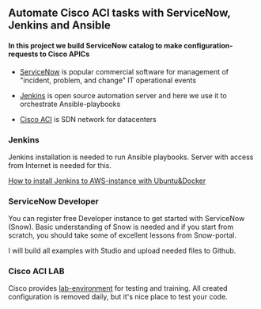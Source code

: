 
## Automate Cisco ACI tasks with ServiceNow, Jenkins and Ansible


#### In this project we build ServiceNow catalog to make configuration-requests to Cisco APICs

* [ServiceNow](https://en.wikipedia.org/wiki/ServiceNow) is popular commercial software for management of "incident, problem, and change" IT operational events 
  
* [Jenkins](https://www.jenkins.io/) is open source automation server and here we use it to orchestrate Ansible-playbooks
  
* [Cisco ACI](https://learningnetwork.cisco.com/s/article/what-is-cisco-aci-x) is SDN network for datacenters

### Jenkins
<div>
Jenkins installation is needed to run Ansible playbooks.
Server with access from Internet is needed for this.
  
<a href= "https://esath.github.io/jenkins.html">How to install Jenkins to AWS-instance with Ubuntu&Docker</a>
  
</div>

### ServiceNow Developer
<div>
You can register free Developer instance to get started with ServiceNow (Snow).
Basic understanding of Snow is needed and if you start from scratch, you should take some of excellent lessons from Snow-portal.

I will build all examples with Studio and upload needed files to Github.
  
</div>

### Cisco ACI LAB
<div>
Cisco provides <a href="https://developer.cisco.com/site/sandbox"> lab-environment</a> for testing and training.
All created configuration is removed daily, but it's nice place to test your code.
  
</div>


